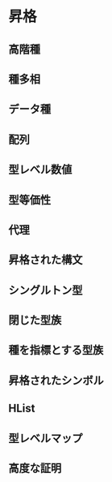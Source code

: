 # 昇格

## 高階種

## 種多相

## データ種

## 配列

## 型レベル数値

## 型等価性

## 代理

## 昇格された構文

## シングルトン型

## 閉じた型族

## 種を指標とする型族

## 昇格されたシンボル

## HList

## 型レベルマップ

## 高度な証明
